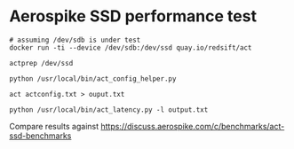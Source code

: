 # Aerospike SSD performance test

    # assuming /dev/sdb is under test
    docker run -ti --device /dev/sdb:/dev/ssd quay.io/redsift/act
    
    actprep /dev/ssd

    python /usr/local/bin/act_config_helper.py

    act actconfig.txt > ouput.txt

    python /usr/local/bin/act_latency.py -l output.txt


Compare results against https://discuss.aerospike.com/c/benchmarks/act-ssd-benchmarks    
